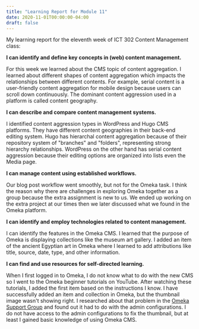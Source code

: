 ```yaml
---
title: "Learning Report for Module 11"
date: 2020-11-01T00:00:00-04:00
draft: false
---
```

My learning report for the eleventh week of ICT 302 Content Management class:

**I can identify and define key concepts in (web) content management.**

For this week we learned about the CMS topic of content aggregation. I learned about different shapes of content aggregation which impacts the relationships between different contents. For example, serial content is a user-friendly content aggregation for mobile design because users can scroll down continuously. The dominant content aggression used in a platform is called content geography.  


**I can describe and compare content management systems.**

I identified content aggression types in WordPress and Hugo CMS platforms. They have different content geographies in their back-end editing system. Hugo has hierarchal content aggregation because of their repository system of "branches" and "folders", representing strong hierarchy relationships. WordPress on the other hand has serial content aggression because their editing options are organized into lists even the Media page. 


**I can manage content using established workflows.**

Our blog post workflow went smoothly, but not for the Omeka task. I think the reason why there are challenges in exploring Omeka together as a group because the extra assignment is new to us. We ended up working on the extra project at our times then we later discussed what we found in the Omeka platform. 


**I can identify and employ technologies related to content management.**

I can identify the features in the Omeka CMS. I learned that the purpose of Omeka is displaying collections like the museum art gallery. I added an item of the ancient Egyptian art in Omeka where I learned to add attributions like title, source, date, type, and other information. 


**I can find and use resources for self-directed learning.**

 When I first logged in to Omeka, I do not know what to do with the new CMS so I went to the Omeka beginner tutorials on YouTube. After watching these tutorials, I added the first item based on the instructions I know. I have successfully added an item and collection in Omeka, but the thumbnail image wasn't showing right. I researched about that problem in the [Omeka Support Group](https://forum.omeka.org/t/show-thumbnails-on-items/5975) and found out it had to do with the admin configurations. I do not have access to the admin configurations to fix the thumbnail, but at least I gained basic knowledge of using Omeka CMS.  
